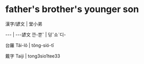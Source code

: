 # father's brother's younger son

漢字/諺文 | 堂小弟

--- | ---諺文 깐-뿐ˆ | 덩ˆ쇼ˊ디-

台羅 Tâi-lô | tông-sió-tī

戴字 Taiji | tong3sio1tee33

